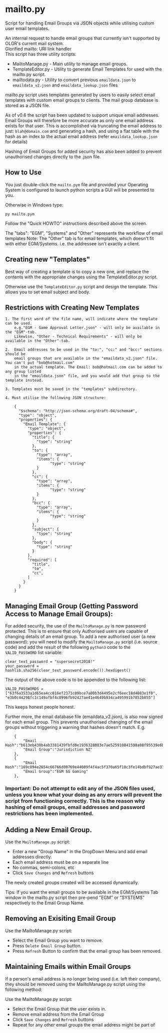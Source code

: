 # mailto.py
Script for handling Email Groups via JSON objects while utilising custom user email templates. 

An internal request to handle email groups that currently isn't supported by OLGR's current mail system.  
Glorified mailto: URI link handler  
This script has three utility scripts: 
* MailtoManage.py - Main utility to manage email groups. 
* TemplateEditor.py - Utility to generate Email Templates for used with the mailto.py script.  
* mailtodata.py - Utility to convert previous `emaildata.json` to `emaildata_v2.json` and `emaildata_lookup.json` files

mailto.py script uses templates generated by users to easily select email templates with custom email groups to clients. The mail group database is stored as a JSON file. 

As of v0.6 the script has been updated to support unique email addresses. Email Groups will therefore be more accurate as only one email address exists for that user. This is accomplished via truncating the email address to just: `blah@domain.com` and generating a hash, and using a flat table with the hash as an index to the actual email address (refer `emaildata_lookup.json` for details) 

Hashing of Email Groups for added security has also been added to prevent unauthorised changes directly to the .json file. 

## How to Use

You just double-click the `mailto.pym` file and provided your Operating System is configured to launch python scripts a GUI will be presented to you. 

Otherwise in Windows type: 
````
py mailto.pym
````
Follow the "Quick HOWTO" instructions described above the screen.  

The "tabs": "EGM", "Systems" and "Other" represents the workflow of email templates Note: The "Other" tab is for email templates, which doesn't fit with either EGM/Systems. 
i.e. the addressee isn't exactly a client. 

## Creating new "Templates"

Best way of creating a template is to copy a new one, and replace the contents with 
the appropriate changes using the TemplateEditor.py script.  

Otherwise use the `TemplateEditor.py` script and design the template. This allows you to set email subject and body. 

## Restrictions with Creating New Templates
    1. The first word of the file name, will indicate where the template can be used. 
        e.g."EGM - Game Approval Letter.json" - will only be available in the "EGM"-tab. 
        Likewise, "Other - Technical Requirements" - will only be available in the "Other"-tab. 

    2.  Email addresses to be used in the "to:", "cc:" and "bcc:" sections should be 
        email groups that are available in the "emaildata_v2.json" file. You can't put "bob@hotmail.com" 
        in the actual template. The Email: bob@hotmail.com can be added to any group listed
        in the "emaildata.json" file, and you would add that group to the template instead. 
       
    3. Templates must be saved in the "templates" subdirectory. 
    
    4. Must utilise the following JSON structure: 

        {
          "$schema": "http://json-schema.org/draft-04/schema#",
          "type": "object",
          "properties": {
            "Email Template": {
              "type": "object",
              "properties": {
                "title": {
                  "type": "string"
                },
                "to": {
                  "type": "array",
                  "items": {
                        "type": "string"
                  }
                },
                "cc": {
                  "type": "array",
                  "items": {
                        "type": "string"
                  }
                },
                "bcc": {
                  "type": "array",
                  "items": {
                        "type": "string"
                  }
                },
                "subject": {
                  "type": "string"
                },
                "body": {
                  "type": "string"
                }
              },
              "required": [
                "title",
                "to",
                "cc",
              ]
            }
          }
        }


## Managing Email Group (Getting Password Access to Manage Email Groups):

For added security, the use of the `MailtoManage.py` is now password protected.  This is to ensure that only Authorised users are capable of changing details of an email group. To add a new authorised user (a new password): you will need to modify the `MailtoManage.py` script (i.e. source code) and add the result of the following `python3` code to the `VALID_PASSWORD` list variable: 

```
clear_text_password = "supersecret2018!"
your_password = hashlib.sha256(clear_text_password.encode()).hexdigest()
```
The output of the above code is to be appended to the following list: 

```
VALID_PASSWORDS = ["63f6a3533a1d65ea4cc016ef2371c09bce7a00b3d4495e2cf6eec18d4083e1f0", "e3b0c44298fc1c149afbf4c8996fb92427ae41e4649b934ca495991b7852b855"]
```

This keeps honest people honest. 

Further more, the email database file (emaildata_v2.json), is also now signed for each email group. This prevents unauthorised changing of the email groups without triggering a warning that hashes doesn't match. E.g.
```
    {
        "Email Hash":"b613eb430b4ab3381439fbfd0e1936328083e7ae525910841598a88f95539e6b",
        "Email Group":"Jurisdiction NZ"
    },
    {
        "Email Hash":"169c894e2654c66766d00769e44609f4f4ac5f370a65f10c3fe14bdbf927ae37",
        "Email Group":"EGM SG Gaming"
    },
```

### Important: Do not attempt to edit any of the JSON files used, unless you know what your doing as any errors will prevent the script from functioning correctly. This is the reason why hashing of email groups, email addresses and password restrictions has been implemented. 

## Adding a New Email Group. 

Use the `MailtoManage.py` script: 

* Enter a new "Group Name" in the DropDown Menu and add email addresses directly.
* Each email address must be on a separate line
* No commas, semi-colons, etc
* Click `Save Changes` and `Refresh` buttons

The newly created groups created will be accessed dynamically. 

Tips: If you want the email groups to be available in the EGM/Systems Tab window in the mailto.py script then pre-pend "EGM" or "SYSTEMS" respectively to the Email Group Name. 

## Removing an Exisiting Email Group

Use the MailtoManage.py script: 

* Select the Email Group you want to remove. 
* Press `Delete Email Group` button. 
* Press `Refresh` Button to confirm that the email group has been removed. 

## Maintaining Emails within Email Groups

If a person's email address is no longer being used (i.e. left their company), they should be removed using the MailtoManage.py script using the following method: 

Use the MailtoManage.py script: 

* Select the Email Group that the user exists in. 
* Remove email address from the Email Group 
* Click `Save Changes` and `Refresh` buttons
* Repeat for any other email groups the email address might be part of
